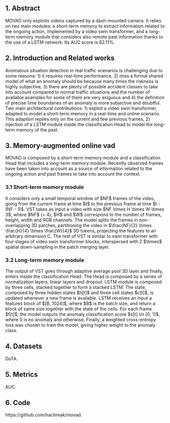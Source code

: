 <h2>1. Abstract</h2>
MOVAD only exploits videos captured by a dash-mounted camera. It relies on two main modules: a short-term memory to extract information related to the ongoing action, implemented by a video swin transformer, and a long-term memory module that considers also remote past information thanks to the use of a LSTM network. Its AUC score is 82.11%.
<h2>2. Introduction and Related works</h2>
Anomalous situation detection in real traffic scenarios is challenging due to some reasons: 1) it requires real-time performance, 2) miss a formal shared model of what an anomaly should be because many times the riskness is highly subjective, 3) there are plenty of possible accident classes to take into account compared to normal traffic situations and the number of available examples for some of them are very exiguous and 4) the definition of precise time boundaries of an anomaly is more subjective and doubtful. Two main architectural contributions: 1) exploit a video swin transformer, adapted to model a short-term memory in a real-time and online scenario. This adaption replies only on the current and few previous frames, 2) injection of a LSTM module inside the classification Head to model the long-term memory of the past.
<h2>3. Memory-augmented online vad</h2>
MOVAD is composed by a short-term memory module and a classification Head that includes a long-term memory module. Recently observed frames have been taken into account as a source of information related to the ongoing action and past frames to take into account the context.
<h3>3.1 Short-term memory module</h3>
It considers only a small temporal window of $NF$ frames of the video, going from the current frame at time $t$ to the previous frame at time $t - (NF - 1)$. VST takes as input a video with size $NF \times H \times W \times 3$, where $NF$ (= 4), $H$ and $W$ correspond to the number of frames, height, width and RGB channels. The model splits the frames in non-overlapping 3D patches, partitioning the video in $\frac{NF}{2} \times \frac{H}{4} \times \frac{W}{4}$ 3D tokens, projecting the features to an arbitrary dimension C. The rest of VST is similar to swin transformer with four stages of video swin transformer blocks, interspersed with 2 $\times$ spatial down-sampling in the patch merging layer.
<h3>3.2 Long-term memory module</h3>
The output of VST goes through adaptive average pool 3D layer and finally, enters inside the classification Head. The Head is composed by a series of normalization layers, linear layers and dropout. LSTM module is composed by three cells, stacked together to form a stacked LSTM. The state, composed by three hidden states $h[t]$ and three cell states $c[t]$, is updated whenever a new frame is available. LSTM receives an input a features block of $[B, 1024]$, where $B$ is the batch size, and return a block of same size together with the state of the cells. For each frame $f[t]$, the model outputs the anomaly classification score $s[t] \in [0, 1]$, where 0 is no anomaly and otherwise. Finally, a weighted cross-entropy loss was chosen to train the model, giving higher weight to the anomaly class.
<h2>4. Datasets</h2>
DoTA.
<h2>5. Metrics</h2>
AUC.
<h2>6. Code</h2>
https://github.com/hachreak/movad.